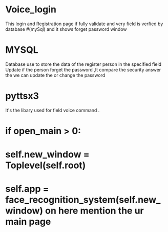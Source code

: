 # Voice_login


This login and Registration page if fully validate and very field is verfied by 
database #(mySql) and it shows forget password window  


# MYSQL




Database use to store the data of the register person in the specified field
Update if the person forget the password ,It compare the security answer the 
we can update the or change the password

# pyttsx3

It's the libary used for field voice command .





# if open_main > 0:
#         self.new_window = Toplevel(self.root)
#        self.app = face_recognition_system(self.new_window)   on here mention the ur main page 


